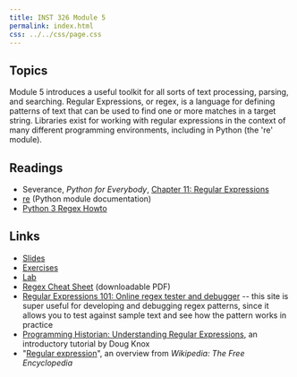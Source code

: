 ```yaml
---
title: INST 326 Module 5
permalink: index.html
css: ../../css/page.css
---
```


## Topics

Module 5 introduces a useful toolkit for all sorts of text processing, parsing, and searching. Regular Expressions, or regex, is a language for defining patterns of text that can be used to find one or more matches in a target string. Libraries exist for working with regular expressions in the context of many different programming environments, including in Python (the 're' module).

## Readings

- Severance, _Python for Everybody_, [Chapter 11: Regular Expressions](https://www.py4e.com/html3/11-regex)
- [re](https://docs.python.org/3.7/library/re.html) (Python module documentation)
- [Python 3 Regex Howto](https://docs.python.org/3/howto/regex.html)

## Links

- [Slides](slides.html)
- [Exercises](exercises)
- [Lab](lab)
- [Regex Cheat Sheet](cheatsheet.pdf) (downloadable PDF)
- [Regular Expressions 101: Online regex tester and debugger](https://regex101.com) -- this site is super useful for developing and debugging regex patterns, since it allows you to test against sample text and see how the pattern works in practice
- [Programming Historian: Understanding Regular Expressions](https://programminghistorian.org/en/lessons/understanding-regular-expressions), an introductory tutorial by Doug Knox
- "[Regular expression](https://en.wikipedia.org/wiki/Regular_expression)", an overview from _Wikipedia: The Free Encyclopedia_
